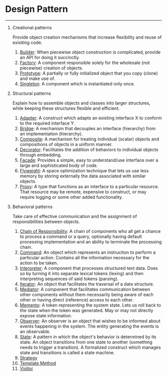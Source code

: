 # Design Pattern

---

1. Creational patterns

    Provide object creation mechanisms that increase flexibility and reuse of exisiting code.

    1. [Builder](./creational/builder/): When piecewise object construction is complicated, provide an API for doing it succinctly.
    1. [Factory](./creational/factories/): A component responsible solely for the wholesale (not piecewise) creation of objects.
    1. [Prototype](./creational/prototype/): A partially or fully initialized object that you copy (clone) and make use of.
    1. [Singleton](./creational/singleton/): A component which is instantiated only once.

1. Structural patterns

    Explain how to assemble objects and classes into larger structures, while keeping these structures flexible and efficient.

    1. [Adapter](./structural/adapter/): A construct which adapts an existing interface X to conform to the required interface Y.
    1. [Bridge](./structural/bridge/): A mechanism that decouples an interface (hierarchy) from an implementation (hierarchy).
    1. [Composite](./structural/composite/): A mechanism for treating individual (scalar) objects and compositions of objects in a uniform manner.
    1. [Decorator](./structural/decorator/): Facilitates the addition of behaviors to individual objects through embedding.
    1. [Facade](./structural/facade/): Provides a simple, easy to understand/use interface over a large and sophisticated body of code.
    1. [Flyweight](./structural/flyweight/): A space optimization technique that lets us use less memory by storing externally the data associated with similar objects.
    1. [Proxy](./structural/proxy/): A type that functions as an interface to a particular resource. That resource may be remote, expensive to construct, or may require logging or some other added functionality.

1. Behavioral patterns

    Take care of effective communication and the assignment of responsibilities between objects.

    1. [Chain of Responsibility](./behavioral/chain_of_responsibility/): A chain of components who all get a chance to process a command or a query, optionally having default processing implementation and an ability to terminate the processing chain.
    1. [Command](./behavioral/command/): An object which represents an instruction to perform a particular action. Contains all the information necessary for the action to be taken.
    1. [Interpreter](./behavioral/interpreter/): A component that processes structured text data. Does so by turning it into separate lexical tokens (lexing) and then interpreting sequences of said tokens (parsing).
    1. [Iterator](./behavioral/iterator/): An object that facilitates the traversal of a data structure.
    1. [Mediator](./behavioral/mediator/): A component that facilitates communication between other components without them necessarily being aware of each other or having direct (reference) access to each other.
    1. [Memento](./behavioral/memento/): A token representing the system state. Lets us roll back to the state when the token was generated. May or may not directly expose state information.
    1. [Observer](./behavioral/observer/): An observer is an object that wishes to be informed about events happening in the system. The entity generating the events is an observable.
    1. [State](./behavioral/state/): A pattern in which the object's behavior is determined by its state. An object transitions from one state to another (something needs to trigger a transition). A formalized construct which manages state and transitions is called a state machine.
    1. [Strategy](./behavioral/strategy/)
    1. [Template Method](./behavioral/template_method/)
    1. [Visitor](./behavioral/visitor/)
